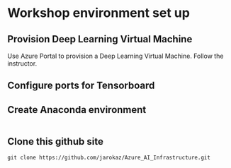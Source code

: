 # Workshop environment set up

## Provision Deep Learning Virtual Machine
Use Azure Portal to provision a Deep Learning Virtual Machine. Follow the instructor.

## Configure ports for Tensorboard


## Create Anaconda environment
```

```

## Clone this github site
```
git clone https://github.com/jarokaz/Azure_AI_Infrastructure.git
```
